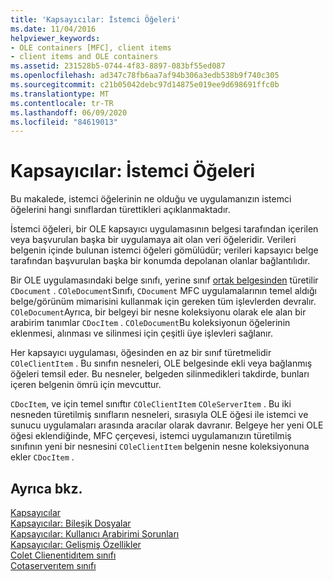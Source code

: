```yaml
---
title: 'Kapsayıcılar: İstemci Öğeleri'
ms.date: 11/04/2016
helpviewer_keywords:
- OLE containers [MFC], client items
- client items and OLE containers
ms.assetid: 231528b5-0744-4f83-8897-083bf55ed087
ms.openlocfilehash: ad347c78fb6aa7af94b306a3edb538b9f740c305
ms.sourcegitcommit: c21b05042debc97d14875e019ee9d698691ffc0b
ms.translationtype: MT
ms.contentlocale: tr-TR
ms.lasthandoff: 06/09/2020
ms.locfileid: "84619013"
---
```

# <a name="containers-client-items"></a>Kapsayıcılar: İstemci Öğeleri

Bu makalede, istemci öğelerinin ne olduğu ve uygulamanızın istemci öğelerini hangi sınıflardan türettikleri açıklanmaktadır.

İstemci öğeleri, bir OLE kapsayıcı uygulamasının belgesi tarafından içerilen veya başvurulan başka bir uygulamaya ait olan veri öğeleridir. Verileri belgenin içinde bulunan istemci öğeleri gömülüdür; verileri kapsayıcı belge tarafından başvurulan başka bir konumda depolanan olanlar bağlantılıdır.

Bir OLE uygulamasındaki belge sınıfı, yerine sınıf [ortak belgesinden](reference/coledocument-class.md) türetilir `CDocument` . `COleDocument`Sınıfı, `CDocument` MFC uygulamalarının temel aldığı belge/görünüm mimarisini kullanmak için gereken tüm işlevlerden devralır. `COleDocument`Ayrıca, bir belgeyi bir nesne koleksiyonu olarak ele alan bir arabirim tanımlar `CDocItem` . `COleDocument`Bu koleksiyonun öğelerinin eklenmesi, alınması ve silinmesi için çeşitli üye işlevleri sağlanır.

Her kapsayıcı uygulaması, öğesinden en az bir sınıf türetmelidir `COleClientItem` . Bu sınıfın nesneleri, OLE belgesinde ekli veya bağlanmış öğeleri temsil eder. Bu nesneler, belgeden silinmedikleri takdirde, bunları içeren belgenin ömrü için mevcuttur.

`CDocItem`, ve için temel sınıftır `COleClientItem` `COleServerItem` . Bu iki nesneden türetilmiş sınıfların nesneleri, sırasıyla OLE öğesi ile istemci ve sunucu uygulamaları arasında aracılar olarak davranır. Belgeye her yeni OLE öğesi eklendiğinde, MFC çerçevesi, istemci uygulamanızın türetilmiş sınıfının yeni bir nesnesini `COleClientItem` belgenin nesne koleksiyonuna ekler `CDocItem` .

## <a name="see-also"></a>Ayrıca bkz.

[Kapsayıcılar](containers.md)<br/>
[Kapsayıcılar: Bileşik Dosyalar](containers-compound-files.md)<br/>
[Kapsayıcılar: Kullanıcı Arabirimi Sorunları](containers-user-interface-issues.md)<br/>
[Kapsayıcılar: Gelişmiş Özellikler](containers-advanced-features.md)<br/>
[Colet Clienentidıtem sınıfı](reference/coleclientitem-class.md)<br/>
[Cotaserverıtem sınıfı](reference/coleserveritem-class.md)
